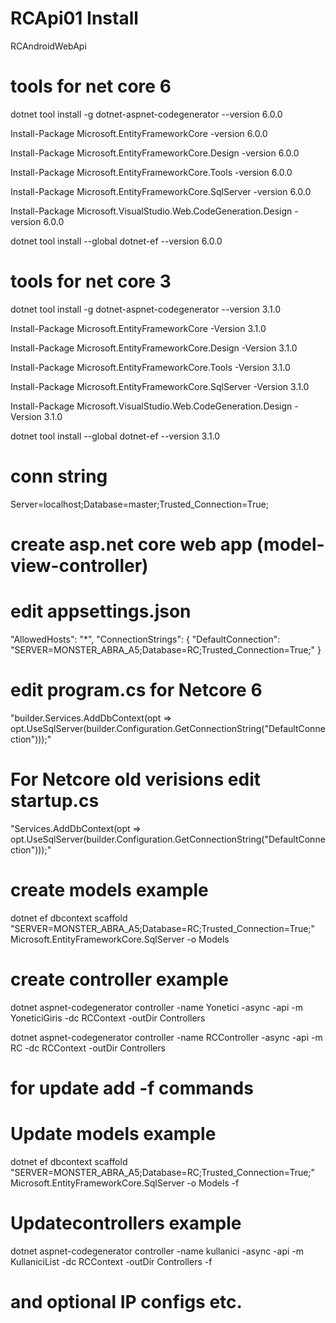 # RCApi01 Install

RCAndroidWebApi

# tools for net core 6

dotnet tool install -g dotnet-aspnet-codegenerator --version 6.0.0

Install-Package Microsoft.EntityFrameworkCore -version 6.0.0

Install-Package Microsoft.EntityFrameworkCore.Design -version 6.0.0

Install-Package Microsoft.EntityFrameworkCore.Tools -version 6.0.0

Install-Package Microsoft.EntityFrameworkCore.SqlServer -version 6.0.0

Install-Package Microsoft.VisualStudio.Web.CodeGeneration.Design -version 6.0.0

dotnet tool install --global dotnet-ef --version 6.0.0

# tools for net core 3
dotnet tool install -g dotnet-aspnet-codegenerator --version 3.1.0

Install-Package Microsoft.EntityFrameworkCore -Version 3.1.0

Install-Package Microsoft.EntityFrameworkCore.Design -Version 3.1.0

Install-Package Microsoft.EntityFrameworkCore.Tools -Version 3.1.0

Install-Package Microsoft.EntityFrameworkCore.SqlServer -Version 3.1.0

Install-Package Microsoft.VisualStudio.Web.CodeGeneration.Design -Version 3.1.0

dotnet tool install --global dotnet-ef --version 3.1.0


# conn string
Server=localhost;Database=master;Trusted_Connection=True;


# create asp.net core web app (model-view-controller)
    

# edit appsettings.json
"AllowedHosts": "*",
  "ConnectionStrings": {
    "DefaultConnection": "SERVER=MONSTER_ABRA_A5;Database=RC;Trusted_Connection=True;"
  }
  
# edit program.cs for Netcore 6
"builder.Services.AddDbContext<yourcontext>(opt => opt.UseSqlServer(builder.Configuration.GetConnectionString("DefaultConnection")));"
# For Netcore old verisions edit startup.cs
"Services.AddDbContext<yourcontext>(opt => opt.UseSqlServer(builder.Configuration.GetConnectionString("DefaultConnection")));"


# create models example
dotnet ef dbcontext scaffold "SERVER=MONSTER_ABRA_A5;Database=RC;Trusted_Connection=True;" Microsoft.EntityFrameworkCore.SqlServer -o Models


# create controller example
dotnet aspnet-codegenerator controller -name Yonetici -async -api -m YoneticiGiris -dc RCContext -outDir Controllers

dotnet aspnet-codegenerator controller -name RCController -async -api -m RC -dc RCContext -outDir Controllers 


# for update add -f commands 
# Update models example
dotnet ef dbcontext scaffold "SERVER=MONSTER_ABRA_A5;Database=RC;Trusted_Connection=True;" Microsoft.EntityFrameworkCore.SqlServer -o Models -f


# Updatecontrollers example
dotnet aspnet-codegenerator controller -name kullanici -async -api -m KullaniciList -dc RCContext -outDir Controllers -f


# and optional IP configs etc.
